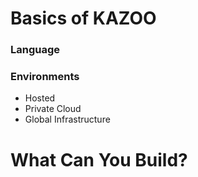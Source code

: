 # Basics of KAZOO

### Language

### Environments
* Hosted
* Private Cloud
* Global Infrastructure

# What Can You Build?
